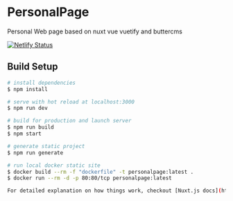 # PersonalPage

Personal Web page based on nuxt vue vuetify and buttercms

[![Netlify Status](https://api.netlify.com/api/v1/badges/2c7938b1-98da-4f3e-89b2-278a11c06e23/deploy-status)](https://app.netlify.com/sites/eager-noyce-b8f0dd/deploys)

## Build Setup

``` bash
# install dependencies
$ npm install

# serve with hot reload at localhost:3000
$ npm run dev

# build for production and launch server
$ npm run build
$ npm start

# generate static project
$ npm run generate

# run local docker static site
$ docker build --rm -f "dockerfile" -t personalpage:latest .
$ docker run --rm -d -p 80:80/tcp personalpage:latest

For detailed explanation on how things work, checkout [Nuxt.js docs](https://nuxtjs.org).
